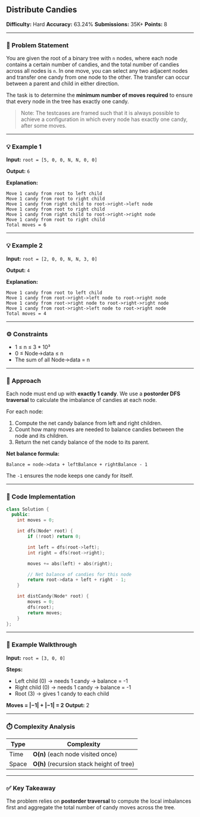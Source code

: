 ## Distribute Candies

**Difficulty:** Hard
**Accuracy:** 63.24%
**Submissions:** 35K+
**Points:** 8

---

### 🧩 Problem Statement

You are given the root of a binary tree with `n` nodes, where each node contains a certain number of candies, and the total number of candies across all nodes is `n`. In one move, you can select any two adjacent nodes and transfer one candy from one node to the other. The transfer can occur between a parent and child in either direction.

The task is to determine the **minimum number of moves required** to ensure that every node in the tree has exactly one candy.

> Note: The testcases are framed such that it is always possible to achieve a configuration in which every node has exactly one candy, after some moves.

---

### 💡 Example 1

**Input:**
`root = [5, 0, 0, N, N, 0, 0]`

**Output:**
`6`

**Explanation:**

```
Move 1 candy from root to left child
Move 1 candy from root to right child
Move 1 candy from right child to root->right->left node
Move 1 candy from root to right child
Move 1 candy from right child to root->right->right node
Move 1 candy from root to right child
Total moves = 6
```

---

### 💡 Example 2

**Input:**
`root = [2, 0, 0, N, N, 3, 0]`

**Output:**
`4`

**Explanation:**

```
Move 1 candy from root to left child
Move 1 candy from root->right->left node to root->right node
Move 1 candy from root->right node to root->right->right node
Move 1 candy from root->right->left node to root->right node
Total moves = 4
```

---

### ⚙️ Constraints

* 1 ≤ n ≤ 3 * 10³
* 0 ≤ Node->data ≤ n
* The sum of all Node->data = n

---

### 🧠 Approach

Each node must end up with **exactly 1 candy**.
We use a **postorder DFS traversal** to calculate the imbalance of candies at each node.

For each node:

1. Compute the net candy balance from left and right children.
2. Count how many moves are needed to balance candies between the node and its children.
3. Return the net candy balance of the node to its parent.

**Net balance formula:**

```
Balance = node->data + leftBalance + rightBalance - 1
```

The `-1` ensures the node keeps one candy for itself.

---

### 🧩 Code Implementation

```cpp
class Solution {
  public:
    int moves = 0;

    int dfs(Node* root) {
        if (!root) return 0;

        int left = dfs(root->left);
        int right = dfs(root->right);

        moves += abs(left) + abs(right);

        // Net balance of candies for this node
        return root->data + left + right - 1;
    }

    int distCandy(Node* root) {
        moves = 0;
        dfs(root);
        return moves;
    }
};
```

---

### 🧮 Example Walkthrough

**Input:**
`root = [3, 0, 0]`

**Steps:**

* Left child (0) → needs 1 candy → balance = -1
* Right child (0) → needs 1 candy → balance = -1
* Root (3) → gives 1 candy to each child

**Moves = |−1| + |−1| = 2**
**Output:** 2

---

### ⏱️ Complexity Analysis

| Type  | Complexity                                |
| ----- | ----------------------------------------- |
| Time  | **O(n)** (each node visited once)         |
| Space | **O(h)** (recursion stack height of tree) |

---

### ✅ Key Takeaway

The problem relies on **postorder traversal** to compute the local imbalances first and aggregate the total number of candy moves across the tree.
